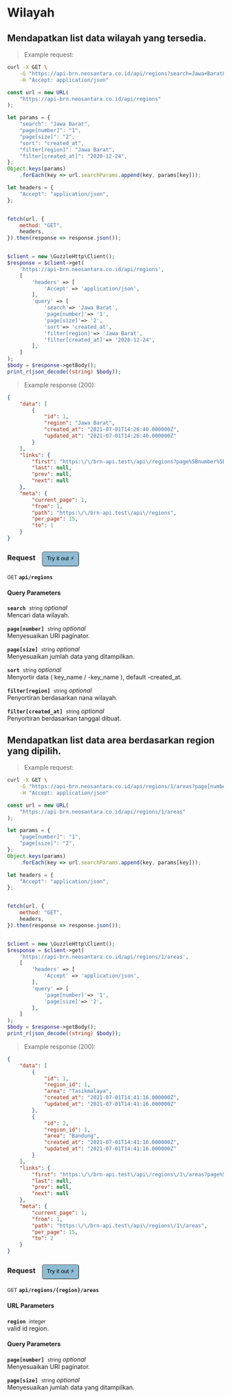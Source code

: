 # Wilayah


## Mendapatkan list data wilayah yang tersedia.




> Example request:

```bash
curl -X GET \
    -G "https://api-brn.neosantara.co.id/api/regions?search=Jawa+Barat&page[number]=1&page[size]=2&sort=created_at&filter[region]=Jawa+Barat&filter[created_at]=2020-12-24" \
    -H "Accept: application/json"
```

```javascript
const url = new URL(
    "https://api-brn.neosantara.co.id/api/regions"
);

let params = {
    "search": "Jawa Barat",
    "page[number]": "1",
    "page[size]": "2",
    "sort": "created_at",
    "filter[region]": "Jawa Barat",
    "filter[created_at]": "2020-12-24",
};
Object.keys(params)
    .forEach(key => url.searchParams.append(key, params[key]));

let headers = {
    "Accept": "application/json",
};


fetch(url, {
    method: "GET",
    headers,
}).then(response => response.json());
```

```php

$client = new \GuzzleHttp\Client();
$response = $client->get(
    'https://api-brn.neosantara.co.id/api/regions',
    [
        'headers' => [
            'Accept' => 'application/json',
        ],
        'query' => [
            'search'=> 'Jawa Barat',
            'page[number]'=> '1',
            'page[size]'=> '2',
            'sort'=> 'created_at',
            'filter[region]'=> 'Jawa Barat',
            'filter[created_at]'=> '2020-12-24',
        ],
    ]
);
$body = $response->getBody();
print_r(json_decode((string) $body));
```


> Example response (200):

```json
{
    "data": [
        {
            "id": 1,
            "region": "Jawa Barat",
            "created_at": "2021-07-01T14:26:40.000000Z",
            "updated_at": "2021-07-01T14:26:40.000000Z"
        }
    ],
    "links": {
        "first": "https:\/\/brn-api.test\/api\/regions?page%5Bnumber%5D=1",
        "last": null,
        "prev": null,
        "next": null
    },
    "meta": {
        "current_page": 1,
        "from": 1,
        "path": "https:\/\/brn-api.test\/api\/regions",
        "per_page": 15,
        "to": 1
    }
}
```
<div id="execution-results-GETapi-regions" hidden>
    <blockquote>Received response<span id="execution-response-status-GETapi-regions"></span>:</blockquote>
    <pre class="json"><code id="execution-response-content-GETapi-regions"></code></pre>
</div>
<div id="execution-error-GETapi-regions" hidden>
    <blockquote>Request failed with error:</blockquote>
    <pre><code id="execution-error-message-GETapi-regions"></code></pre>
</div>
<form id="form-GETapi-regions" data-method="GET" data-path="api/regions" data-authed="0" data-hasfiles="0" data-headers='{"Accept":"application\/json"}' onsubmit="event.preventDefault(); executeTryOut('GETapi-regions', this);">
<h3>
    Request&nbsp;&nbsp;&nbsp;
        <button type="button" style="background-color: #8fbcd4; padding: 5px 10px; border-radius: 5px; border-width: thin;" id="btn-tryout-GETapi-regions" onclick="tryItOut('GETapi-regions');">Try it out ⚡</button>
    <button type="button" style="background-color: #c97a7e; padding: 5px 10px; border-radius: 5px; border-width: thin;" id="btn-canceltryout-GETapi-regions" onclick="cancelTryOut('GETapi-regions');" hidden>Cancel</button>&nbsp;&nbsp;
    <button type="submit" style="background-color: #6ac174; padding: 5px 10px; border-radius: 5px; border-width: thin;" id="btn-executetryout-GETapi-regions" hidden>Send Request 💥</button>
    </h3>
<p>
<small class="badge badge-green">GET</small>
 <b><code>api/regions</code></b>
</p>
<h4 class="fancy-heading-panel"><b>Query Parameters</b></h4>
<p>
<b><code>search</code></b>&nbsp;&nbsp;<small>string</small>     <i>optional</i> &nbsp;
<input type="text" name="search" data-endpoint="GETapi-regions" data-component="query"  hidden>
<br>
Mencari data wilayah.
</p>
<p>
<b><code>page[number]</code></b>&nbsp;&nbsp;<small>string</small>     <i>optional</i> &nbsp;
<input type="text" name="page[number]" data-endpoint="GETapi-regions" data-component="query"  hidden>
<br>
Menyesuaikan URI paginator.
</p>
<p>
<b><code>page[size]</code></b>&nbsp;&nbsp;<small>string</small>     <i>optional</i> &nbsp;
<input type="text" name="page[size]" data-endpoint="GETapi-regions" data-component="query"  hidden>
<br>
Menyesuaikan jumlah data yang ditampilkan.
</p>
<p>
<b><code>sort</code></b>&nbsp;&nbsp;<small>string</small>     <i>optional</i> &nbsp;
<input type="text" name="sort" data-endpoint="GETapi-regions" data-component="query"  hidden>
<br>
Menyortir data ( key_name / -key_name ), default -created_at.
</p>
<p>
<b><code>filter[region]</code></b>&nbsp;&nbsp;<small>string</small>     <i>optional</i> &nbsp;
<input type="text" name="filter[region]" data-endpoint="GETapi-regions" data-component="query"  hidden>
<br>
Penyortiran berdasarkan nana wilayah.
</p>
<p>
<b><code>filter[created_at]</code></b>&nbsp;&nbsp;<small>string</small>     <i>optional</i> &nbsp;
<input type="text" name="filter[created_at]" data-endpoint="GETapi-regions" data-component="query"  hidden>
<br>
Penyortiran berdasarkan tanggal dibuat.
</p>
</form>


## Mendapatkan list data area berdasarkan region yang dipilih.




> Example request:

```bash
curl -X GET \
    -G "https://api-brn.neosantara.co.id/api/regions/1/areas?page[number]=1&page[size]=2" \
    -H "Accept: application/json"
```

```javascript
const url = new URL(
    "https://api-brn.neosantara.co.id/api/regions/1/areas"
);

let params = {
    "page[number]": "1",
    "page[size]": "2",
};
Object.keys(params)
    .forEach(key => url.searchParams.append(key, params[key]));

let headers = {
    "Accept": "application/json",
};


fetch(url, {
    method: "GET",
    headers,
}).then(response => response.json());
```

```php

$client = new \GuzzleHttp\Client();
$response = $client->get(
    'https://api-brn.neosantara.co.id/api/regions/1/areas',
    [
        'headers' => [
            'Accept' => 'application/json',
        ],
        'query' => [
            'page[number]'=> '1',
            'page[size]'=> '2',
        ],
    ]
);
$body = $response->getBody();
print_r(json_decode((string) $body));
```


> Example response (200):

```json
{
    "data": [
        {
            "id": 1,
            "region_id": 1,
            "area": "Tasikmalaya",
            "created_at": "2021-07-01T14:41:16.000000Z",
            "updated_at": "2021-07-01T14:41:16.000000Z"
        },
        {
            "id": 2,
            "region_id": 1,
            "area": "Bandung",
            "created_at": "2021-07-01T14:41:16.000000Z",
            "updated_at": "2021-07-01T14:41:16.000000Z"
        }
    ],
    "links": {
        "first": "https:\/\/brn-api.test\/api\/regions\/1\/areas?page%5Bnumber%5D=1",
        "last": null,
        "prev": null,
        "next": null
    },
    "meta": {
        "current_page": 1,
        "from": 1,
        "path": "https:\/\/brn-api.test\/api\/regions\/1\/areas",
        "per_page": 15,
        "to": 2
    }
}
```
<div id="execution-results-GETapi-regions--region--areas" hidden>
    <blockquote>Received response<span id="execution-response-status-GETapi-regions--region--areas"></span>:</blockquote>
    <pre class="json"><code id="execution-response-content-GETapi-regions--region--areas"></code></pre>
</div>
<div id="execution-error-GETapi-regions--region--areas" hidden>
    <blockquote>Request failed with error:</blockquote>
    <pre><code id="execution-error-message-GETapi-regions--region--areas"></code></pre>
</div>
<form id="form-GETapi-regions--region--areas" data-method="GET" data-path="api/regions/{region}/areas" data-authed="0" data-hasfiles="0" data-headers='{"Accept":"application\/json"}' onsubmit="event.preventDefault(); executeTryOut('GETapi-regions--region--areas', this);">
<h3>
    Request&nbsp;&nbsp;&nbsp;
        <button type="button" style="background-color: #8fbcd4; padding: 5px 10px; border-radius: 5px; border-width: thin;" id="btn-tryout-GETapi-regions--region--areas" onclick="tryItOut('GETapi-regions--region--areas');">Try it out ⚡</button>
    <button type="button" style="background-color: #c97a7e; padding: 5px 10px; border-radius: 5px; border-width: thin;" id="btn-canceltryout-GETapi-regions--region--areas" onclick="cancelTryOut('GETapi-regions--region--areas');" hidden>Cancel</button>&nbsp;&nbsp;
    <button type="submit" style="background-color: #6ac174; padding: 5px 10px; border-radius: 5px; border-width: thin;" id="btn-executetryout-GETapi-regions--region--areas" hidden>Send Request 💥</button>
    </h3>
<p>
<small class="badge badge-green">GET</small>
 <b><code>api/regions/{region}/areas</code></b>
</p>
<h4 class="fancy-heading-panel"><b>URL Parameters</b></h4>
<p>
<b><code>region</code></b>&nbsp;&nbsp;<small>integer</small>  &nbsp;
<input type="number" name="region" data-endpoint="GETapi-regions--region--areas" data-component="url" required  hidden>
<br>
valid id region.
</p>
<h4 class="fancy-heading-panel"><b>Query Parameters</b></h4>
<p>
<b><code>page[number]</code></b>&nbsp;&nbsp;<small>string</small>     <i>optional</i> &nbsp;
<input type="text" name="page[number]" data-endpoint="GETapi-regions--region--areas" data-component="query"  hidden>
<br>
Menyesuaikan URI paginator.
</p>
<p>
<b><code>page[size]</code></b>&nbsp;&nbsp;<small>string</small>     <i>optional</i> &nbsp;
<input type="text" name="page[size]" data-endpoint="GETapi-regions--region--areas" data-component="query"  hidden>
<br>
Menyesuaikan jumlah data yang ditampilkan.
</p>
</form>




